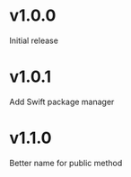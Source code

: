 # v1.0.0
Initial release

# v1.0.1
Add Swift package manager

# v1.1.0
Better name for public method
